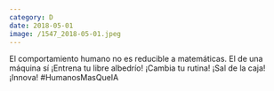 ```yaml
--- 
category: D 
date: 2018-05-01 
image: /1547_2018-05-01.jpeg 
--- 
```


El comportamiento humano no es reducible a matemáticas. El de una máquina sí ¡Entrena tu libre albedrío! ¡Cambia tu rutina! ¡Sal de la caja! ¡Innova! #HumanosMasQueIA